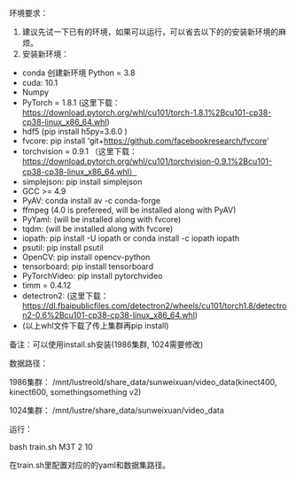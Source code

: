 环境要求：
1. 建议先试一下已有的环境，如果可以运行，可以省去以下的的安装新环境的麻烦。
2. 安装新环境：

- conda 创建新环境 Python = 3.8
- cuda: 10.1
- Numpy
- PyTorch = 1.8.1 (这里下载：https://download.pytorch.org/whl/cu101/torch-1.8.1%2Bcu101-cp38-cp38-linux_x86_64.whl)
- hdf5 (pip install h5py=3.6.0 )
- fvcore: pip install 'git+https://github.com/facebookresearch/fvcore'
- torchvision = 0.9.1 （这里下载：https://download.pytorch.org/whl/cu101/torchvision-0.9.1%2Bcu101-cp38-cp38-linux_x86_64.whl）
- simplejson: pip install simplejson
- GCC >= 4.9 
- PyAV: conda install av -c conda-forge
- ffmpeg (4.0 is prefereed, will be installed along with PyAV)
- PyYaml: (will be installed along with fvcore)
- tqdm: (will be installed along with fvcore)
- iopath: pip install -U iopath or conda install -c iopath iopath
- psutil: pip install psutil
- OpenCV: pip install opencv-python
- tensorboard: pip install tensorboard
- PyTorchVideo: pip install pytorchvideo
- timm = 0.4.12
- detectron2: (这里下载： https://dl.fbaipublicfiles.com/detectron2/wheels/cu101/torch1.8/detectron2-0.6%2Bcu101-cp38-cp38-linux_x86_64.whl)
- (以上whl文件下载了传上集群再pip install)

备注：可以使用install.sh安装(1986集群, 1024需要修改)

数据路径：

1986集群：   /mnt/lustreold/share_data/sunweixuan/video_data(kinect400, kinect600, somethingsomething v2)

1024集群：   /mnt/lustre/share_data/sunweixuan/video_data

运行：

bash train.sh M3T 2 10 

在train.sh里配置对应的的yaml和数据集路径。

